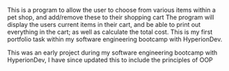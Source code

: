 This is a program to allow the user to choose from various items within a pet shop, and add/remove these to their shopping cart
The program will display the users current items in their cart, and be able to print out everything in the cart;
as well as calculate the total cost.
This is my first portfolio task within my software engineering bootcamp with HyperionDev.

This was an early project during my software engineering bootcamp with HyperionDev, I have since updated this to include the principles of OOP
